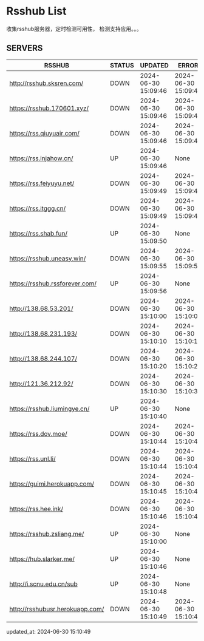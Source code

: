 # Rsshub List

收集rsshub服务器，定时检测可用性， 检测支持应用。。。


## SERVERS

|  RSSHUB   | STATUS  | UPDATED  | ERROR  | TWITTER |  
|  ----  | ----  | ----  | ----  | ---- |  
| http://rsshub.sksren.com/ | DOWN | 2024-06-30 15:09:46 | 2024-06-30 15:09:46 |  
| https://rsshub.170601.xyz/ | DOWN | 2024-06-30 15:09:46 | 2024-06-30 15:09:46 |  
| https://rss.qiuyuair.com/ | DOWN | 2024-06-30 15:09:46 | 2024-06-30 15:09:46 |  
| https://rss.injahow.cn/ | UP | 2024-06-30 15:09:46 | None ||  
| https://rss.feiyuyu.net/ | DOWN | 2024-06-30 15:09:49 | 2024-06-30 15:09:49 |  
| https://rss.itggg.cn/ | DOWN | 2024-06-30 15:09:49 | 2024-06-30 15:09:49 |  
| https://rss.shab.fun/ | UP | 2024-06-30 15:09:50 | None ||  
| https://rsshub.uneasy.win/ | DOWN | 2024-06-30 15:09:55 | 2024-06-30 15:09:55 |  
| https://rsshub.rssforever.com/ | UP | 2024-06-30 15:09:56 | None ||  
| http://138.68.53.201/ | DOWN | 2024-06-30 15:10:00 | 2024-06-30 15:10:00 |  
| http://138.68.231.193/ | DOWN | 2024-06-30 15:10:10 | 2024-06-30 15:10:10 |  
| http://138.68.244.107/ | DOWN | 2024-06-30 15:10:20 | 2024-06-30 15:10:20 |  
| http://121.36.212.92/ | DOWN | 2024-06-30 15:10:30 | 2024-06-30 15:10:30 |  
| https://rsshub.liumingye.cn/ | UP | 2024-06-30 15:10:40 | None ||  
| https://rss.dov.moe/ | DOWN | 2024-06-30 15:10:44 | 2024-06-30 15:10:44 |  
| https://rss.unl.li/ | DOWN | 2024-06-30 15:10:44 | 2024-06-30 15:10:44 |  
| https://guimi.herokuapp.com/ | DOWN | 2024-06-30 15:10:45 | 2024-06-30 15:10:45 |  
| https://rss.hee.ink/ | DOWN | 2024-06-30 15:10:46 | 2024-06-30 15:10:46 |  
| https://rsshub.zsliang.me/ | UP | 2024-06-30 15:10:00 | None |OK|  
| https://hub.slarker.me/ | UP | 2024-06-30 15:10:46 | None ||  
| http://i.scnu.edu.cn/sub | UP | 2024-06-30 15:10:48 | None ||  
| http://rsshubusr.herokuapp.com/ | DOWN | 2024-06-30 15:10:49 | 2024-06-30 15:10:49 |  
  

updated_at: 2024-06-30 15:10:49  
